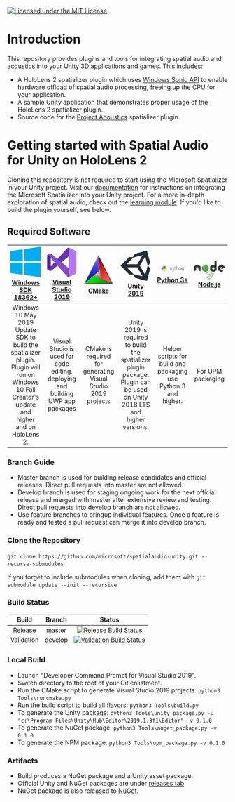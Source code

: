 [![Licensed under the MIT License](https://img.shields.io/badge/License-MIT-blue.svg)](https://github.com/microsoft/spatialaudio-unity/blob/master/LICENSE)

# Introduction 
This repository provides plugins and tools for integrating spatial audio and acoustics into your Unity 3D applications and games. This includes:
- A HoloLens 2 spatializer plugin which uses [Windows Sonic API](https://docs.microsoft.com/en-us/windows/win32/coreaudio/spatial-sound) to enable hardware offload of spatial audio processing, freeing up the CPU for your application.
- A sample Unity application that demonstrates proper usage of the HoloLens 2 spatializer plugin.
- Source code for the [Project Acoustics](http://aka.ms/acoustics) spatializer plugin.

# Getting started with Spatial Audio for Unity on HoloLens 2
Cloning this repository is not required to start using the Microsoft Spatializer in your Unity project. Visit our [documentation](https://docs.microsoft.com/en-us/windows/mixed-reality/spatial-sound-in-unity) for instructions on integrating the Microsoft Spatializer into your Unity project. For a more in-depth exploration of spatial audio, check out the [learning module](https://docs.microsoft.com/en-us/windows/mixed-reality/unity-spatial-audio-ch1). If you'd like to build the plugin yourself, see below.

## Required Software

| ![Windows Logo](Documentation/Images/128px_Windows_logo.png)<br>[Windows SDK 18362+](https://developer.microsoft.com/en-US/windows/downloads/windows-10-sdk) | ![VS Logo](Documentation/Images/128px_Visual_Studio_2019.png)<br>[Visual Studio 2019](https://visualstudio.microsoft.com/vs/) | ![CMake Logo](Documentation/Images/128px_CMake_logo.png)<br>[CMake](https://cmake.org/) | ![Unity3D logo](Documentation/Images/128px_Official_unity_logo.png)<br>[Unity 2019](https://unity.com/releases/2019-2?_ga=2.114950222.898171561.1571681098-1938809356.1563129846) | ![Python Logo](Documentation/Images/128pv_python_logo.png)<br>[Python 3+](https://www.python.org/downloads/) | ![NodeJS Logo](Documentation/Images/128px_NodeJs_Logo.png)<br>[Node.js](https://nodejs.org/en/download/) |
| :---: | :---: | :---: | :---: | :---: | :---: |
| Windows 10 May 2019 Update SDK to build the spatializer plugin.<br>Plugin will run on Windows 10 Fall Creator's update and higher and on HoloLens 2. | Visual Studio is used for code editing, deploying and building UWP app packages | CMake is required for generating Visual Studio 2019 projects | Unity 2019 is required to build the spatializer plugin package.<br>Plugin can be used on Unity 2018 LTS and higher versions. | Helper scripts for build and packaging use Python 3 and higher. | For UPM packaging

### Branch Guide
- Master branch is used for building release candidates and official releases. Direct pull requests into master are not allowed.
- Develop branch is used for staging ongoing work for the next official release and merged with master after extensive review and testing. Direct pull requests into develop branch are not allowed.
- Use feature branches to bringup individual features. Once a feature is ready and tested a pull request can merge it into develop branch.

### Clone the Repository
`git clone https://github.com/microsoft/spatialaudio-unity.git --recurse-submodules`

If you forget to include submodules when cloning, add them with `git submodule update --init --recursive`

### Build Status
| Build | Branch | Status |
| :----:| :----: | :----: |
| Release | [master](https://github.com/microsoft/spatialaudio-unity/tree/master) | [![Release Build Status](https://dev.azure.com/microsoft/Analog/_apis/build/status/mixedreality/spatialaudio/unity/microsoft.spatialaudio-unity?branchName=master)](https://dev.azure.com/microsoft/Analog/_build/latest?definitionId=46637&branchName=master) |
| Validation | [develop](https://github.com/microsoft/spatialaudio-unity/tree/develop) | [![Validation Build Status](https://dev.azure.com/ms/spatialaudio-unity/_apis/build/status/microsoft.spatialaudio-unity?branchName=develop)](https://dev.azure.com/ms/spatialaudio-unity/_build/latest?definitionId=304&branchName=develop) |


### Local Build
- Launch "Developer Command Prompt for Visual Studio 2019".
- Switch directory to the root of your Git enlistment.
- Run the CMake script to generate Visual Studio 2019 projects:
  `python3 Tools\runcmake.py`
- Run the build script to build all flavors:
  `python3 Tools\build.py`
- To generate the Unity package:
  `python3 Tools\unity_package.py -u "c:\Program Files\Unity\Hub\Editor\2019.1.3f1\Editor" -v 0.1.0`
- To generate the NuGet package:
  `python3 Tools\nuget_package.py -v 0.1.0`
- To generate the NPM package:
  `python3 Tools\upm_package.py -v 0.1.0`

### Artifacts
- Build produces a NuGet package and a Unity asset package.
- Official Unity and NuGet packages are under [releases tab](https://github.com/microsoft/spatialaudio-unity/releases)
- NuGet package is also released to [NuGet](https://nuget.org).
